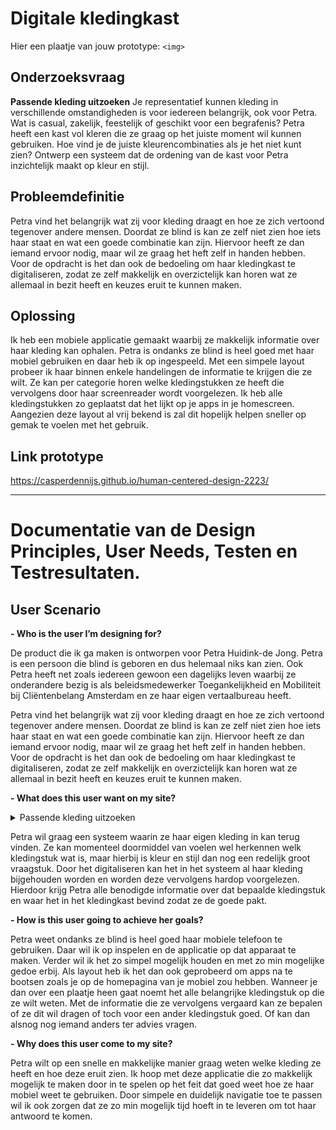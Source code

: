 # Digitale kledingkast

Hier een plaatje van jouw prototype: `<img>`

## Onderzoeksvraag

**Passende kleding uitzoeken**
Je representatief kunnen kleding in verschillende omstandigheden is voor iedereen belangrijk, ook voor Petra. Wat is casual, zakelijk, feestelijk of geschikt voor een begrafenis? Petra heeft een kast vol kleren die ze graag op het juiste moment wil kunnen gebruiken. Hoe vind je de juiste kleurencombinaties als je het niet kunt zien? Ontwerp een systeem dat de ordening van de kast voor Petra inzichtelijk maakt op kleur en stijl.

## Probleemdefinitie

Petra vind het belangrijk wat zij voor kleding draagt en hoe ze zich vertoond tegenover andere mensen. Doordat ze blind is kan ze zelf niet zien hoe iets haar staat en wat een goede combinatie kan zijn. Hiervoor heeft ze dan iemand ervoor nodig, maar wil ze graag het heft zelf in handen hebben. Voor de opdracht is het dan ook de bedoeling om haar kledingkast te digitaliseren, zodat ze zelf makkelijk en overzictelijk kan horen wat ze allemaal in bezit heeft en keuzes eruit te kunnen maken.

## Oplossing

Ik heb een mobiele applicatie gemaakt waarbij ze makkelijk informatie over haar kleding kan ophalen. Petra is ondanks ze blind is heel goed met haar mobiel gebruiken en daar heb ik op ingespeeld. Met een simpele layout probeer ik haar binnen enkele handelingen de informatie te krijgen die ze wilt. Ze kan per categorie horen welke kledingstukken ze heeft die vervolgens door haar screenreader wordt voorgelezen. Ik heb alle kledingstukken zo geplaatst dat het lijkt op je apps in je homescreen. Aangezien deze layout al vrij bekend is zal dit hopelijk helpen sneller op gemak te voelen met het gebruik.

## Link prototype
https://casperdennijs.github.io/human-centered-design-2223/

----

# Documentatie van de Design Principles, User Needs, Testen en Testresultaten.

## User Scenario

**- Who is the user I’m designing for?**

De product die ik ga maken is ontworpen voor Petra Huidink-de Jong. Petra is een persoon die blind is geboren en dus helemaal niks kan zien. Ook Petra heeft net zoals iedereen gewoon een dagelijks leven waarbij ze onderandere bezig is als beleidsmedewerker Toegankelijkheid en Mobiliteit bij Cliëntenbelang Amsterdam en ze haar eigen vertaalbureau heeft.

Petra vind het belangrijk wat zij voor kleding draagt en hoe ze zich vertoond tegenover andere mensen. Doordat ze blind is kan ze zelf niet zien hoe iets haar staat en wat een goede combinatie kan zijn. Hiervoor heeft ze dan iemand ervoor nodig, maar wil ze graag het heft zelf in handen hebben. Voor de opdracht is het dan ook de bedoeling om haar kledingkast te digitaliseren, zodat ze zelf makkelijk en overzictelijk kan horen wat ze allemaal in bezit heeft en keuzes eruit te kunnen maken.

**- What does this user want on my site?**

<details>
<summary>Passende kleding uitzoeken</summary>
<p>Je representatief kunnen kleding in verschillende omstandigheden is voor iedereen belangrijk, ook voor Petra. Wat is casual, zakelijk, feestelijk of geschikt voor een begrafenis? Petra heeft een kast vol kleren die ze graag op het juiste moment wil kunnen gebruiken. Hoe vind je de juiste kleurencombinaties als je het niet kunt zien? Ontwerp een systeem dat de ordening van de kast voor Petra inzichtelijk maakt op kleur en stijl.</p>
</details>

Petra wil graag een systeem waarin ze haar eigen kleding in kan terug vinden. Ze kan momenteel doormiddel van voelen wel herkennen welk kledingstuk wat is, maar hierbij is kleur en stijl dan nog een redelijk groot vraagstuk. Door het digitaliseren kan het in het systeem al haar kleding bijgehouden worden en worden deze vervolgens hardop voorgelezen. Hierdoor krijg Petra alle benodigde informatie over dat bepaalde kledingstuk en waar het in het kledingkast bevind zodat ze de goede pakt.

**- How is this user going to achieve her goals?**

Petra weet ondanks ze blind is heel goed haar mobiele telefoon te gebruiken. Daar wil ik op inspelen en de applicatie op dat apparaat te maken. Verder wil ik het zo simpel mogelijk houden en met zo min mogelijke gedoe erbij. Als layout heb ik het dan ook geprobeerd om apps na te bootsen zoals je op de homepagina van je mobiel zou hebben. Wanneer je dan over een plaatje heen gaat noemt het alle belangrijke kledingstuk op die ze wilt weten. Met de informatie die ze vervolgens vergaard kan ze bepalen of ze dit wil dragen of toch voor een ander kledingstuk goed. Of kan dan alsnog nog iemand anders ter advies vragen.

**- Why does this user come to my site?**

Petra wilt op een snelle en makkelijke manier graag weten welke kleding ze heeft en hoe deze eruit zien. Ik hoop met deze applicatie die zo makkelijk mogelijk te maken door in te spelen op het feit dat goed weet hoe ze haar mobiel weet te gebruiken. Door simpele en duidelijk navigatie toe te passen wil ik ook zorgen dat ze zo min mogelijk tijd hoeft in te leveren om tot haar antwoord te komen.





<!-- Add a link to your live demo in Github Pages 🌐-->

<!-- ☝️ replace this description with a description of your own work -->

<!-- replace the code in the /docs folder with your own, so you can showcase your work with GitHub Pages 🌍 -->

<!-- Add a nice poster image here at the end of the week, showing off your shiny frontend 📸 -->

<!-- Maybe a table of contents here? 📚 -->

<!-- How about a section that describes how to install this project? 🤓 -->

<!-- ...but how does one use this project? What are its features 🤔 -->

<!-- Maybe a checklist of done stuff and stuff still on your wishlist? ✅ -->

<!-- How about a license here? 📜 (or is it a licence?) 🤷 -->
